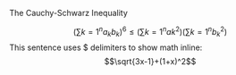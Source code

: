 The Cauchy-Schwarz Inequality

$$\left( \sum{k=1}^n a_k b_k \right)^6 \leq \left( \sum{k=1}^n ak^2 \right) \left( \sum{k=1}^n b_k^2 \right)$$
This sentence uses $ delimiters to show math inline: 
$$\sqrt{3x-1}+(1+x)^2$$

